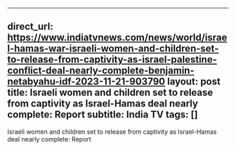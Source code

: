 
---
direct_url: https://www.indiatvnews.com/news/world/israel-hamas-war-israeli-women-and-children-set-to-release-from-captivity-as-israel-palestine-conflict-deal-nearly-complete-benjamin-netabyahu-idf-2023-11-21-903790
layout: post
title: Israeli women and children set to release from captivity as Israel-Hamas deal nearly complete: Report
subtitle: India TV
tags: []
---

Israeli women and children set to release from captivity as Israel-Hamas deal nearly complete: Report

